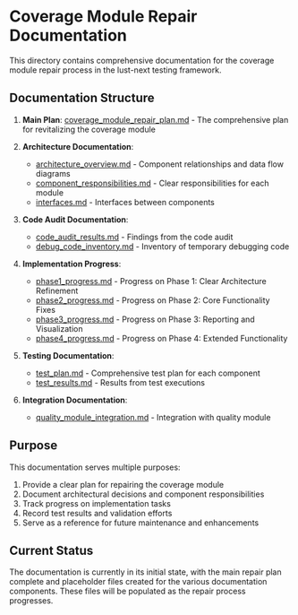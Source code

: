# Coverage Module Repair Documentation

This directory contains comprehensive documentation for the coverage module repair process in the lust-next testing framework.

## Documentation Structure

1. **Main Plan**: [coverage_module_repair_plan.md](coverage_module_repair_plan.md) - The comprehensive plan for revitalizing the coverage module
   
2. **Architecture Documentation**:
   - [architecture_overview.md](architecture_overview.md) - Component relationships and data flow diagrams
   - [component_responsibilities.md](component_responsibilities.md) - Clear responsibilities for each module
   - [interfaces.md](interfaces.md) - Interfaces between components

3. **Code Audit Documentation**:
   - [code_audit_results.md](code_audit_results.md) - Findings from the code audit
   - [debug_code_inventory.md](debug_code_inventory.md) - Inventory of temporary debugging code

4. **Implementation Progress**:
   - [phase1_progress.md](phase1_progress.md) - Progress on Phase 1: Clear Architecture Refinement
   - [phase2_progress.md](phase2_progress.md) - Progress on Phase 2: Core Functionality Fixes
   - [phase3_progress.md](phase3_progress.md) - Progress on Phase 3: Reporting and Visualization
   - [phase4_progress.md](phase4_progress.md) - Progress on Phase 4: Extended Functionality

5. **Testing Documentation**:
   - [test_plan.md](test_plan.md) - Comprehensive test plan for each component
   - [test_results.md](test_results.md) - Results from test executions

6. **Integration Documentation**:
   - [quality_module_integration.md](quality_module_integration.md) - Integration with quality module

## Purpose

This documentation serves multiple purposes:

1. Provide a clear plan for repairing the coverage module
2. Document architectural decisions and component responsibilities
3. Track progress on implementation tasks
4. Record test results and validation efforts
5. Serve as a reference for future maintenance and enhancements

## Current Status

The documentation is currently in its initial state, with the main repair plan complete and placeholder files created for the various documentation components. These files will be populated as the repair process progresses.